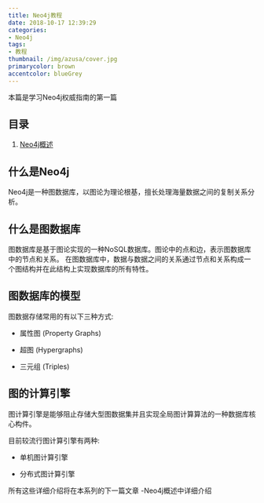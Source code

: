 ```yaml
---
title: Neo4j教程
date: 2018-10-17 12:39:29
categories:
- Neo4j
tags: 
- 教程
thumbnail: /img/azusa/cover.jpg
primarycolor: brown
accentcolor: blueGrey
---
```


本篇是学习Neo4j权威指南的第一篇

## 目录

1. [Neo4j概述](http://39.108.125.23/post/Neo4j概述/)

## 什么是Neo4j

Neo4j是一种图数据库，以图论为理论根基，擅长处理海量数据之间的复制关系分析。

## 什么是图数据库

图数据库是基于图论实现的一种NoSQL数据库。图论中的点和边，表示图数据库中的节点和关系。
在图数据库中，数据与数据之间的关系通过节点和关系构成一个图结构并在此结构上实现数据库的所有特性。

## 图数据库的模型

图数据存储常用的有以下三种方式:

* 属性图 (Property Graphs)

* 超图 (Hypergraphs)

* 三元组 (Triples)

## 图的计算引擎

图计算引擎是能够阻止存储大型图数据集并且实现全局图计算算法的一种数据库核心构件。

目前较流行图计算引擎有两种: 

* 单机图计算引擎

* 分布式图计算引擎
    
所有这些详细介绍将在本系列的下一篇文章 -Neo4j概述中详细介绍



